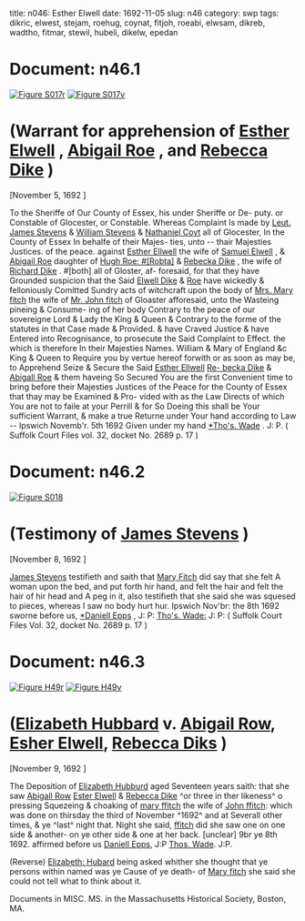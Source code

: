 title: n046: Esther Elwell
date: 1692-11-05
slug: n46
category: swp
tags: dikric, elwest, stejam, roehug, coynat, fitjoh, roeabi, elwsam, dikreb, wadtho, fitmar, stewil, hubeli, dikelw, epedan




# Document: n46.1

<a href="archives/Suffolk/large/S017A.jpg" class="jqueryLightbox">![Figure S017r](archives/Suffolk/small/S017A.jpg)</a>
<a href="archives/Suffolk/large/S017B.jpg" class="jqueryLightbox">![Figure S017v](archives/Suffolk/small/S017B.jpg)</a>

# (Warrant for apprehension of [Esther Elwell](/tag/elwest.html) , [Abigail Roe](/tag/roeabi.html) ,  and [Rebecca Dike](/tag/dikreb.html) )

[November 5, 1692 ]

To the Sheriffe of Our County of Essex, his under Sheriffe or De-  puty. or Constable of Glocester, or Constable. Whereas Complaint  Is made by [Leut. James Stevens](/tag/stejam.html) & [William Stevens](/tag/stewil.html) & [Nathaniel Coyt](/tag/coynat.html)  all of Glocester, In the County of Essex In behalfe of their Majes-  ties, unto -- thair Majesties Justices. of the peace. against [Esther Ellwell](/tag/elwest.html) the wife of [Samuel Elwell](/tag/elwsam.html) , & [Abigail Roe](/tag/roeabi.html) daughter of [Hugh Roe: #[Robta]](/tag/roehug.html) & [Rebecka Dike](/tag/dikreb.html) , the wife of [Richard Dike](/tag/dikric.html) . #[both] all of Gloster, af-  foresaid, for that they have Grounded suspicion that the Said [Elwell Dike](/tag/dikelw.html) & [Roe](/tag/roeabi.html) have wickedly & felloniously Comitted Sundry acts of  witchcraft upon the body of [Mrs. Mary fitch](/tag/fitmar.html) the wife of [Mr. John fitch](/tag/fitjoh.html) of Gloaster afforesaid, unto the Wasteing pineing & Consume-  ing of her body Contrary to the peace of our sovereigne Lord & Lady  the King & Queen & Contrary to the forme of the statutes in that  Case made & Provided. & have Craved Justice & have Entered into  Recognisance, to prosecute the Said Complaint to Effect. the which  is therefore In their Majesties Names. William & Mary of England &c  King & Queen to Require you by vertue hereof forwith or as soon as  may be, to Apprehend Seize & Secure the Said [Esther Ellwell](/tag/elwest.html) [Re- becka Dike](/tag/dikreb.html) & [Abigall Roe](/tag/roeabi.html) & them haveing So Secured You are the  first Convenient time to bring before their Majesties Justices of the  Peace for the County of Essex that thay may be Examined & Pro-  vided with as the Law Directs of which You are not to faile at your  Perrill & for So Doeing this shall be Your sufficient Warrant,  & make a true Returne under Your hand according to Law --
Ipswich Novemb'r. 5th 1692  Given under my hand  [*Tho's. Wade](/tag/wadtho.html) . J: P. ( Suffolk Court Files vol. 32, docket No. 2689 p. 17 )

# Document: n46.2

<a href="archives/Suffolk/large/S018.jpg" class="jqueryLightbox">![Figure S018](archives/Suffolk/small/S018.jpg)</a>

# (Testimony of [James Stevens](/tag/stejam.html) )

[November 8, 1692 ]

[James Stevens](/tag/stejam.html) testifieth and saith that [Mary Fitch](/tag/fitmar.html) did say that she  felt A woman upon the bed, and put forth hir hand, and felt the  hair and felt the hair of hir head and A peg in it, also testifieth  that she said she was squesed to pieces, whereas I saw no body  hurt hur.
Ipswich Nov'br: the 8th 1692  sworne  before us,  [*Daniell Epps](/tag/epedan.html) , J: P:  [Tho's. Wade:](/tag/wadtho.html) J: P: ( Suffolk Court Files Vol. 32, docket No. 2689 p. 17 )

# Document: n46.3

<a href="archives/MassHist/large/H49A.jpg" class="jqueryLightbox">![Figure H49r](archives/MassHist/gifs/H49A.gif)</a>
<a href="archives/MassHist/large/H49B.jpg" class="jqueryLightbox">![Figure H49v](archives/MassHist/gifs/H49B.gif)</a>

# ([Elizabeth Hubbard](/tag/hubeli.html) v. [Abigail Row](/tag/roeabi.html), [Esher Elwell](/tag/elwest.html), [Rebecca Diks](/tag/dikreb.html) )

[November 9, 1692 ]

The Deposition of [Elizabeth Hubburd](/tag/hubeli.html) aged Seventeen years saith: that she saw [Abigall Row](/tag/roeabi.html) [Ester Elwell](/tag/elwest.html) & [Rebecca Dike](/tag/dikreb.html) ^or three in ther likeness^ o pressing Squezeing & choaking of [mary ffitch](/tag/fitmar.html) the wife of [John ffitch](/tag/fitjoh.html): which was done on thirsday the third of November ^1692^ and at Severall other times, & ye ^last^ night that. Night she said, [ffitch](/tag/fitmar.html) did she saw one on one side & another- on ye other side & one at her back. [unclear] 9br ye 8th 1692. affirmed before us  [Daniell Epps](/tag/epedan.html), J:P [Thos. Wade](/tag/wadtho.html). J:P.

(Reverse) [Elizabeth: Hubard](/tag/hubeli.html) being asked whither she thought that ye persons within named was ye Cause of ye death- of [Mary fitch](/tag/fitmar.html) she said she could not tell what to think about it.

Documents in MISC. MS. in the Massachusetts Historical Society, Boston, MA.
